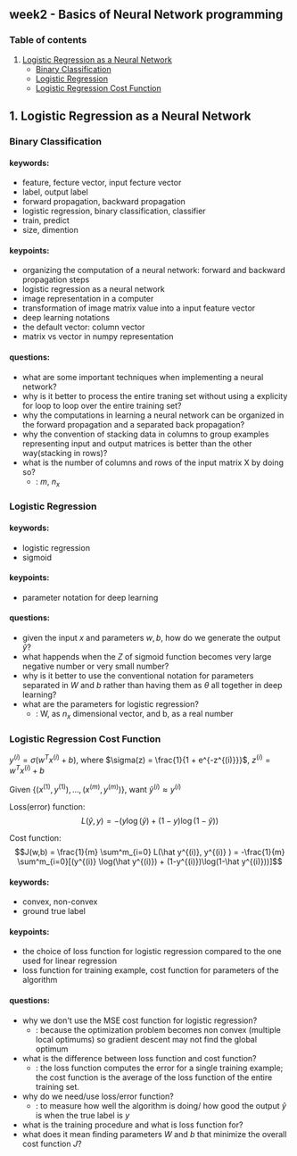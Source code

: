## week2 -  Basics of Neural Network programming

### Table of contents
1. [Logistic Regression as a Neural Network](#logistic-regression-as-a-neural-network)
	- [Binary Classification](#binary-classification)
	- [Logistic Regression](#logistic-regression)
	- [Logistic Regression Cost Function](#logistic-regression-cost-function)

## 1. Logistic Regression as a Neural Network
### Binary Classification

#### keywords:
- feature, fecture vector, input fecture vector
- label, output label
- forward propagation, backward propagation
- logistic regression, binary classification, classifier
- train, predict
- size, dimention

#### keypoints:
- organizing the computation of a neural network: forward and backward propagation steps
- logistic regression as a neural network
- image representation in a computer
- transformation of image matrix value into a input feature vector
- deep learning notations
- the default vector: column vector
- matrix vs vector in numpy representation

#### questions:
- what are some important techniques when implementing a neural network?
- why is it better to process the entire traning set without using a explicity for loop to loop over the entire training set?
- why the computations in learning a neural network can be organized in the forward propagation and a separated back propagation?
- why the convention of stacking data in columns to group examples representing input and output matrices is better than the other way(stacking in rows)?
- what is the number of columns and rows of the input matrix X by doing so? 
	- : $m$, $n_x$


### Logistic Regression
#### keywords:
- logistic regression
- sigmoid

#### keypoints:
- parameter notation for deep learning

#### questions:
- given the input $x$ and parameters $w, b$, how do we generate the output $\hat y$?
- what happends when the $Z$ of sigmoid function becomes very large negative number or very small number?
- why is it better to use the conventional notation for parameters separated in $W$ and $b$ rather than having them as $\theta$ all together in deep learning?
- what are the parameters for logistic regression? 
	- : W, as $n_x$ dimensional vector, and b, as a real number

### Logistic Regression Cost Function
$y^{(i)} = \sigma(w^Tx^{(i)} + b)$, where $\sigma(z) = \frac{1}{1 + e^{-z^{(i)}}}$, $z^{(i)} =w^Tx^{(i)} + b$

Given {$(x^{(1)}, y^{(1)}),\dots,(x^{(m)}, y^{(m)})$}, want $\hat y^{(i)} \approx y^{(i)}$

Loss(error) function: $$L(\hat y, y) = -(y \log(\hat y) + (1-y)\log(1-\hat y))$$

Cost function:$$J(w,b) = \frac{1}{m} \sum^m_{i=0} L(\hat y^{(i)}, y^{(i)} ) = -\frac{1}{m} \sum^m_{i=0}[(y^{(i)} \log(\hat y^{(i)}) + (1-y^{(i)})\log(1-\hat y^{(i)}))]$$

#### keywords:
- convex, non-convex
- ground true label

#### keypoints:
- the choice of loss function for logistic regression compared to the one used for linear regression
- loss function for training example, cost function for parameters of the algorithm

#### questions:
- why we don't use the MSE cost function for logistic regression?
	- : because the optimization problem becomes non convex (multiple local optimums) so gradient descent may not find the global optimum
- what is the difference between loss function and cost function?
	- : the loss function computes the error for a single training example; the cost function is the average of the loss function of the entire training set.
- why do we need/use loss/error function?
	- : to measure how well the algorithm is doing/ how good the output $\hat y$ is when the true label is $y$
- what is the training procedure and what is loss function for?
- what does it mean finding parameters $W$ and $b$ that minimize the overall cost function $J$?

